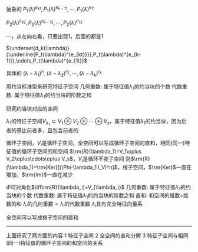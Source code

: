 抽象的
$P_1(\lambda)^{e_{k1}},P_1(\lambda)^{e_{k-11}},\cdots,P_1(\lambda)^{e_{11}}$

$P_2(\lambda)^{e_{k2}},P_2(\lambda)^{e_{k-12}},\cdots,P_2(\lambda)^{e_{12}}$

$\cdots$，从左向右看，只要出现1，后面的都是1

$\underset{d_k(\lambda)}{\underline{P_t(\lambda)^{e_{kt}}}},P_t(\lambda)^{e_{k-1t}},\cdots,P_t(\lambda)^{e_{1t}}$

具体的
$(\lambda-\lambda_1)^{r_1},(\lambda-\lambda_2)^{r_2},\cdots,(\lambda-\lambda_k)^{r_k}$

用约当标准型来研究特征子空间
几何重数: 属于特征值$\lambda_1$的约当块的个数
代数重数: 属于特征值$\lambda_1$的约当块的阶数之和

研究约当块对应的空间

$\lambda_1$的特征子空间$V_{\lambda_1}\subset V_1\oplus V_2\oplus\cdots\oplus V_s$，属于特征值$\lambda_1$的约当块，因为后者的基比前者多，且包含前者的

循环子空间，$V_i$是循环子空间，全空间可以写成循环子空间的直和，相同(同一)特征值的循环子空间的和空间
$\rm{R}(\lambda_1)=V_1\oplus V_2\oplus\cdots\oplus V_s$，$V_i$是循环不变子空间
则$\rm{R}(\lambda_1)=\rm{Ker}[(\Phi-\lambda_1 I_V)^n]$，根子空间，$\rm{Ker}$一直在增加，$\rm{Im}$一直在减少

$\Phi$可对角化$\iff\rm{R}(\lambda_i)=V_{\lambda_i}$
几何重数: 属于特征值$\lambda_1$的约当块的个数
代数重数: 属于特征值$\lambda_1$的约当块的阶数之和
直和: 和空间的维数$=$维数的和
$\lambda_i$的几何重数$=\lambda_i$的代数重数
$\lambda_i$具有完全特征向量系

全空间可以写成根子空间的直和

---

上面研究了两方面的内容
1 特征子空间
2 全空间的直和分解
3 特征子空间与相同(同一)特征值的循环子空间的和空间的关系
